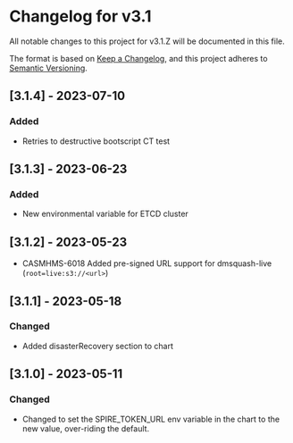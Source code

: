 # Changelog for v3.1

All notable changes to this project for v3.1.Z will be documented in this file.

The format is based on [Keep a Changelog](https://keepachangelog.com/en/1.0.0/),
and this project adheres to [Semantic Versioning](https://semver.org/spec/v2.0.0.html).

## [3.1.4] - 2023-07-10

### Added

- Retries to destructive bootscript CT test

## [3.1.3] - 2023-06-23

### Added

- New environmental variable for ETCD cluster

## [3.1.2] - 2023-05-23

- CASMHMS-6018 Added pre-signed URL support for dmsquash-live (`root=live:s3://<url>`)

## [3.1.1] - 2023-05-18

### Changed

- Added disasterRecovery section to chart

## [3.1.0] - 2023-05-11

### Changed

- Changed to set the SPIRE_TOKEN_URL env variable in the chart to the new value, over-riding the default.
